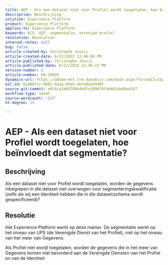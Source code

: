 ```yaml
---
title: AEP - Als een dataset niet voor Profiel wordt toegelaten, hoe beïnvloedt dat segmentatie?
description: Beschrijving
solution: Experience Platform
product: Experience Platform
applies-to: Experience Platform
keywords: KCS, AEP, segmentatie, verenigd profiel
resolution: Resolution
internal-notes: null
bug: false
article-created-by: Christophe Jossic
article-created-date: 6/22/2022 12:46:00 PM
article-published-by: Christophe Jossic
article-published-date: 6/22/2022 12:46:23 PM
version-number: 2
article-number: KA-19926
dynamics-url: https://adobe-ent.crm.dynamics.com/main.aspx?forceUCI=1&pagetype=entityrecord&etn=knowledgearticle&id=203a4843-29f2-ec11-bb3d-6045bd0158c7
exl-id: 6148bf1c-8082-42aa-83a5-ab7a8a4d3d0f
source-git-commit: e8f4ca2dd578944d4fe399074fab461de88ad247
workflow-type: tm+mt
source-wordcount: '117'
ht-degree: 1%

---
```


# AEP - Als een dataset niet voor Profiel wordt toegelaten, hoe beïnvloedt dat segmentatie?

## Beschrijving

Als een dataset niet voor Profiel wordt toegelaten, worden de gegevens inbegrepen in die dataset niet overwogen voor segmenteringskwalificatie (zelfs als wij een Identiteit hebben die in die dataset/schema wordt gespecificeerd)?

## Resolutie


Het Experience Platform werkt op deze manier. De segmentatie werkt op het niveau van UPS (de Verenigde Dienst van het Profiel), niet op het niveau van het meer van Gegevens.

Als Profiel niet wordt toegelaten, worden de gegevens die in het meer van Gegevens komen niet bevorderd aan de Verenigde Diensten van het Profiel en van de Identiteit

